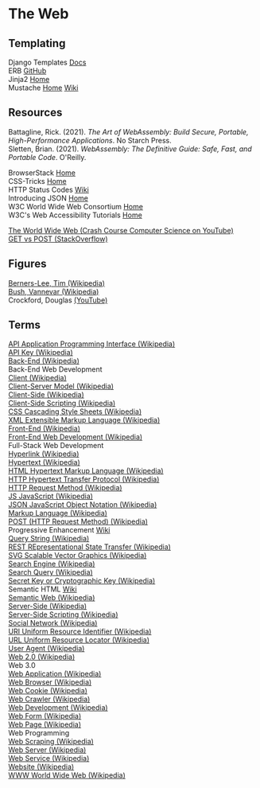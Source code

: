 # The Web



## Templating

Django Templates [Docs](https://docs.djangoproject.com/en/3.2/topics/templates/)<br>
ERB [GitHub](https://github.com/ruby/erb)<br>
Jinja2 [Home](https://jinja2docs.readthedocs.io/en/stable/)<br>
Mustache [Home](https://mustache.github.io) [Wiki](https://en.wikipedia.org/wiki/Mustache_%28template_system%29)<br>



## Resources

Battagline, Rick. (2021). _The Art of WebAssembly: Build Secure, Portable, High-Performance Applications_. No Starch Press.<br>
Sletten, Brian. (2021). _WebAssembly: The Definitive Guide: Safe, Fast, and Portable Code_. O'Reilly.<br>

BrowserStack [Home](https://www.browserstack.com)<br>
CSS-Tricks [Home](https://css-tricks.com)<br>
HTTP Status Codes [Wiki](https://en.wikipedia.org/wiki/List_of_HTTP_status_codes)<br>
Introducing JSON [Home](https://www.json.org/json-en.html)<br>
W3C World Wide Web Consortium [Home](https://www.w3.org)<br>
W3C's Web Accessibility Tutorials [Home](https://www.w3.org/WAI/tutorials/)<br>


[The World Wide Web (Crash Course Computer Science on YouTube)](https://www.youtube.com/watch?v=guvsH5OFizE)<br>
[GET vs POST (StackOverflow)](https://stackoverflow.com/questions/3477333/what-is-the-difference-between-post-and-get)<br>



## Figures

[Berners-Lee, Tim (Wikipedia)](https://en.wikipedia.org/wiki/Tim_Berners-Lee)<br>
[Bush, Vannevar (Wikipedia)](https://en.wikipedia.org/wiki/Vannevar_Bush)<br>
Crockford, Douglas [(YouTube)](https://www.youtube.com/playlist?list=PLEzQf147-uEoNCeDlRrXv6ClsLDN-HtNm)<br>



## Terms

[API Application Programming Interface (Wikipedia)](https://en.wikipedia.org/wiki/API)<br>
[API Key (Wikipedia)](https://en.wikipedia.org/wiki/Application_programming_interface_key)<br>
[Back-End (Wikipedia)](https://en.wikipedia.org/wiki/Front_end_and_back_end)<br>
Back-End Web Development<br>
[Client (Wikipedia)](https://en.wikipedia.org/wiki/Client_(computing))<br>
[Client-Server Model (Wikipedia)](https://en.wikipedia.org/wiki/Client–server_model)<br>
[Client-Side (Wikipedia)](https://en.wikipedia.org/wiki/Client-side)<br>
[Client-Side Scripting (Wikipedia)](https://en.wikipedia.org/wiki/Dynamic_web_page#Client-side_scripting)<br>
[CSS Cascading Style Sheets (Wikipedia)](https://en.wikipedia.org/wiki/CSS)<br>
[XML Extensible Markup Language (Wikipedia)](https://en.wikipedia.org/wiki/XML)<br>
[Front-End (Wikipedia)](https://en.wikipedia.org/wiki/Front_end_and_back_end)<br>
[Front-End Web Development (Wikipedia)](https://en.wikipedia.org/wiki/Front-end_web_development)<br>
Full-Stack Web Development<br>
[Hyperlink (Wikipedia)](https://en.wikipedia.org/wiki/Hyperlink)<br>
[Hypertext (Wikipedia)](https://en.wikipedia.org/wiki/Hypertext)<br>
[HTML Hypertext Markup Language (Wikipedia)](https://en.wikipedia.org/wiki/HTML)<br>
[HTTP Hypertext Transfer Protocol (Wikipedia)](https://en.wikipedia.org/wiki/Hypertext_Transfer_Protocol)<br>
[HTTP Request Method (Wikipedia)](https://en.wikipedia.org/wiki/Hypertext_Transfer_Protocol#Request_methods)<br>
[JS JavaScript (Wikipedia)](https://en.wikipedia.org/wiki/JavaScript)<br>
[JSON JavaScript Object Notation (Wikipedia)](https://en.wikipedia.org/wiki/JSON)<br>
[Markup Language (Wikipedia)](https://en.wikipedia.org/wiki/Markup_language)<br>
[POST (HTTP Request Method) (Wikipedia)](https://en.wikipedia.org/wiki/POST_(HTTP))<br>
Progressive Enhancement [Wiki](https://en.wikipedia.org/wiki/Progressive_enhancement)<br>
[Query String (Wikipedia)](https://en.wikipedia.org/wiki/Query_string)<br>
[REST REpresentational State Transfer (Wikipedia)](https://en.wikipedia.org/wiki/Representational_state_transfer)<br>
[SVG Scalable Vector Graphics (Wikipedia)](https://en.wikipedia.org/wiki/Scalable_Vector_Graphics)<br>
[Search Engine (Wikipedia)](https://en.wikipedia.org/wiki/Search_engine)<br>
[Search Query (Wikipedia)](https://en.wikipedia.org/wiki/Web_search_query)<br>
[Secret Key or Cryptographic Key (Wikipedia)](https://en.wikipedia.org/wiki/Key_(cryptography))<br>
Semantic HTML [Wiki](https://en.wikipedia.org/wiki/Semantic_HTML)<br>
[Semantic Web (Wikipedia)](https://en.wikipedia.org/wiki/Semantic_Web)<br>
[Server-Side (Wikipedia)](https://en.wikipedia.org/wiki/Server-side)<br>
[Server-Side Scripting (Wikipedia)](https://en.wikipedia.org/wiki/Server-side_scripting)<br>
[Social Network (Wikipedia)](https://en.wikipedia.org/wiki/Social_network)<br>
[URI Uniform Resource Identifier (Wikipedia)](https://en.wikipedia.org/wiki/Uniform_Resource_Identifier)<br>
[URL Uniform Resource Locator (Wikipedia)](https://en.wikipedia.org/wiki/URL)<br>
[User Agent (Wikipedia)](https://en.wikipedia.org/wiki/User_agent)<br>
[Web 2.0 (Wikipedia)](https://en.wikipedia.org/wiki/Web_2.0)<br>
Web 3.0<br>
[Web Application (Wikipedia)](https://en.wikipedia.org/wiki/Web_application)<br>
[Web Browser (Wikipedia)](https://en.wikipedia.org/wiki/Web_browser)<br>
[Web Cookie (Wikipedia)](https://en.wikipedia.org/wiki/HTTP_cookie)<br>
[Web Crawler (Wikipedia)](https://en.wikipedia.org/wiki/Web_crawler)<br>
[Web Development (Wikipedia)](https://en.wikipedia.org/wiki/Web_development)<br>
[Web Form (Wikipedia)](https://en.wikipedia.org/wiki/Form_(HTML))<br>
[Web Page (Wikipedia)](https://en.wikipedia.org/wiki/Web_page)<br>
Web Programming<br>
[Web Scraping (Wikipedia)](https://en.wikipedia.org/wiki/Web_scraping)<br>
[Web Server (Wikipedia)](https://en.wikipedia.org/wiki/Web_server)<br>
[Web Service (Wikipedia)](https://en.wikipedia.org/wiki/Web_service)<br>
[Website (Wikipedia)](https://en.wikipedia.org/wiki/Website)<br>
[WWW World Wide Web (Wikipedia)](https://en.wikipedia.org/wiki/World_Wide_Web)<br>
